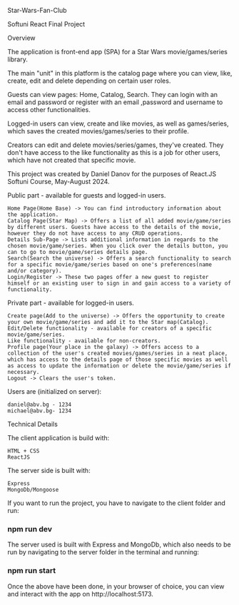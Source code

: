 Star-Wars-Fan-Club

Softuni React Final Project

Overview

The application is front-end app (SPA) for a Star Wars movie/games/series library.

The main "unit" in this platform is the catalog page where you can view, like, create, edit and delete depending on certain user roles.

Guests can view pages: Home, Catalog, Search. They can login with an email and password or register with an email ,password and username to access other functionalities.

Logged-in users can view, create and like movies, as well as games/series, which saves the created movies/games/series to their profile. 

Creators can edit and delete movies/series/games, they've created. They don't have access to the like functionality as this is a job for other users, which have not created that specific movie.

This project was created by Daniel Danov for the purposes of React.JS Softuni Course, May-August 2024.

Public part - available for guests and logged-in users.

    Home Page(Home Base) -> You can find introductory information about the application.
    Catalog Page(Star Map) -> Offers a list of all added movie/game/series by different users. Guests have access to the details of the movie, however they do not have access to any CRUD operations.
    Details Sub-Page -> Lists additional information in regards to the chosen movie/game/series. When you click over the details button, you can to go to movie/game/series details page. 
    Search(Search the universe) -> Offers a search functionality to search for a specific movie/game/series based on one's preferences(name and/or category).
    Login/Register -> These two pages offer a new guest to register himself or an existing user to sign in and gain access to a variety of functionality.

Private part - available for logged-in users.

    Create page(Add to the universe) -> Offers the opportunity to create your own movie/game/series and add it to the Star map(Catalog).
    Edit/Delete functionality - available for creators of a specific movie/game/series.
    Like functionality - available for non-creators.
    Profile page(Your place in the galaxy) -> Offers access to a collection of the user's created movies/games/series in a neat place, which has access to the details page of those specific movies as well as access to update the information or delete the movie/game/series if necessary.
    Logout -> Clears the user's token.



Users are (initialized on server):

    daniel@abv.bg - 1234
    michael@abv.bg- 1234

Technical Details

The client application is build with:

    HTML + CSS 
    ReactJS

The server side is built with:

    Express
    MongoDb/Mongoose

If you want to run the project, you have to navigate to the client folder and run:

### npm run dev

The server used is built with Express and MongoDb, which also needs to be run by navigating to the server folder in the terminal and running:

### npm run start

Once the above have been done, in your browser of choice, you can view and interact with the app on http://localhost:5173.

